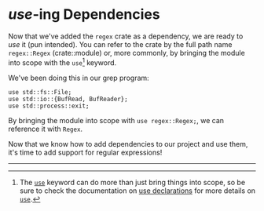 # _use_-ing Dependencies

Now that we've added the `regex` crate as a dependency, we are ready to _use_ it
(pun intended). You can refer to the crate by the full path name `regex::Regex`
(crate::module) or, more commonly, by bringing the module into scope with the
`use`[^1] keyword.

We've been doing this in our grep program:

```rust,noplayground
use std::fs::File;
use std::io::{BufRead, BufReader};
use std::process::exit;
```

By bringing the module into scope with `use regex::Regex;`, we can reference it
with `Regex`.

Now that we know how to add dependencies to our project and use them, it's time
to add support for regular expressions!

[`use`]: https://doc.rust-lang.org/std/keyword.use.html
[use declarations]:
  https://doc.rust-lang.org/reference/items/use-declarations.html

---

[^1]:
    The [`use`] keyword can do more than just bring things into scope, so be
    sure to check the documentation on [use declarations] for more details on
    [`use`].
